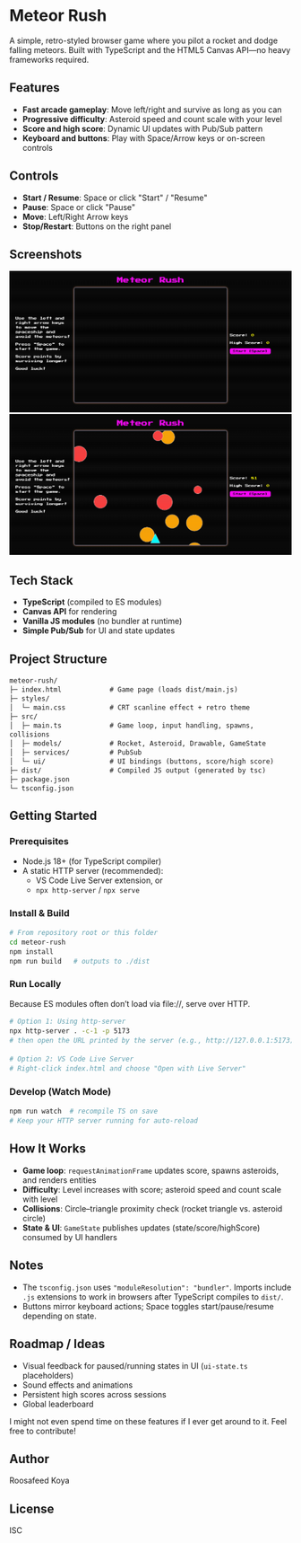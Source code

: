 # Meteor Rush

A simple, retro-styled browser game where you pilot a rocket and dodge falling meteors. Built with TypeScript and the HTML5 Canvas API—no heavy frameworks required.

## Features
- **Fast arcade gameplay**: Move left/right and survive as long as you can
- **Progressive difficulty**: Asteroid speed and count scale with your level
- **Score and high score**: Dynamic UI updates with Pub/Sub pattern
- **Keyboard and buttons**: Play with Space/Arrow keys or on-screen controls

## Controls
- **Start / Resume**: Space or click "Start" / "Resume"
- **Pause**: Space or click "Pause"
- **Move**: Left/Right Arrow keys
- **Stop/Restart**: Buttons on the right panel

## Screenshots
![Meteor Rush](../img/ss/Meteor_Rush.png)
![Meteor Rush](../img/ss/Meteor_Rush_2.png)

## Tech Stack
- **TypeScript** (compiled to ES modules)
- **Canvas API** for rendering
- **Vanilla JS modules** (no bundler at runtime)
- **Simple Pub/Sub** for UI and state updates

## Project Structure
```
meteor-rush/
├─ index.html            # Game page (loads dist/main.js)
├─ styles/
│  └─ main.css           # CRT scanline effect + retro theme
├─ src/
│  ├─ main.ts            # Game loop, input handling, spawns, collisions
│  ├─ models/            # Rocket, Asteroid, Drawable, GameState
│  ├─ services/          # PubSub
│  └─ ui/                # UI bindings (buttons, score/high score)
├─ dist/                 # Compiled JS output (generated by tsc)
├─ package.json
└─ tsconfig.json
```

## Getting Started
### Prerequisites
- Node.js 18+ (for TypeScript compiler)
- A static HTTP server (recommended):
  - VS Code Live Server extension, or
  - `npx http-server` / `npx serve`

### Install & Build
```bash
# From repository root or this folder
cd meteor-rush
npm install
npm run build   # outputs to ./dist
```

### Run Locally
Because ES modules often don’t load via file://, serve over HTTP.
```bash
# Option 1: Using http-server
npx http-server . -c-1 -p 5173
# then open the URL printed by the server (e.g., http://127.0.0.1:5173)

# Option 2: VS Code Live Server
# Right-click index.html and choose "Open with Live Server"
```

### Develop (Watch Mode)
```bash
npm run watch  # recompile TS on save
# Keep your HTTP server running for auto-reload
```

## How It Works
- **Game loop**: `requestAnimationFrame` updates score, spawns asteroids, and renders entities
- **Difficulty**: Level increases with score; asteroid speed and count scale with level
- **Collisions**: Circle–triangle proximity check (rocket triangle vs. asteroid circle)
- **State & UI**: `GameState` publishes updates (state/score/highScore) consumed by UI handlers

## Notes
- The `tsconfig.json` uses `"moduleResolution": "bundler"`. Imports include `.js` extensions to work in browsers after TypeScript compiles to `dist/`.
- Buttons mirror keyboard actions; Space toggles start/pause/resume depending on state.

## Roadmap / Ideas
- Visual feedback for paused/running states in UI (`ui-state.ts` placeholders)
- Sound effects and animations
- Persistent high scores across sessions
- Global leaderboard

I might not even spend time on these features if I ever get around to it. Feel free to contribute!

## Author
Roosafeed Koya

## License
ISC